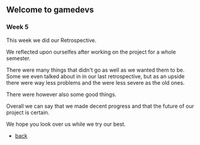 ## Welcome to gamedevs

### Week 5

This week we did our Retrospective.

We reflected upon ourselfes after working on the project for a whole semester.

There were many things that didn't go as well as we wanted them to be.
Some we even talked about in in our last retrospective, 
but as an upside there were way less problems and the were less severe as the old ones. 

There were however also some good things.

Overall we can say that we made decent progress and that the future of our project is certain.

We hope you look over us while we try our best.

- [back](https://albgei.github.io/gamedevs/index)

<script src="https://utteranc.es/client.js"
        repo="albgei/gamedevs"
        issue-term="pathname"
        label="commentary_"
        theme="github-dark"
        crossorigin="anonymous"
        async>
